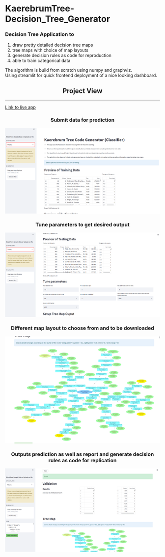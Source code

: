 # KaerebrumTree-Decision_Tree_Generator
### Decision Tree Application to 
1.  draw pretty detailed decision tree maps 
2.  tree maps with choice of map layouts
3.  generate decision rules as code for reproduction
4.  able to train categorical data


The algorithm is build from scratch using numpy and graphviz.\
Using streamlit for quick frontend deployment of a nice looking dashboard.

<h2 align="center">Project View</h2>

***
[Link to live app](https://kaerubrumtree.herokuapp.com/)


<h3 align="center"> Submit data for prediction </h3>

![alt text](Tree_data.PNG "data")

<h3 align="center"> Tune parameters to get desired output </h3>

![alt text](tree_params.PNG "params")

<h3 align="center"> Different map layout to choose from and to be downloaded </h3>

![alt text](Tree_map.PNG "map")

<h3 align="center"> Outputs prediction as well as report  and generate decision rules as code for replication  </h3>

![alt text](tree_report.PNG "report")

